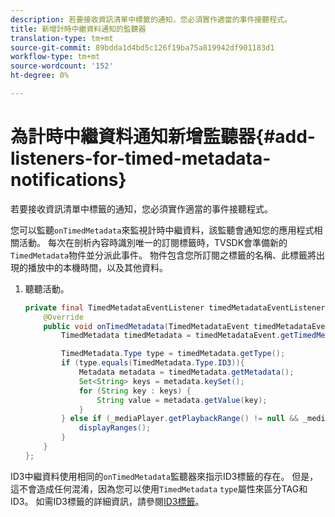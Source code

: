 ```yaml
---
description: 若要接收資訊清單中標籤的通知，您必須實作適當的事件接聽程式。
title: 新增計時中繼資料通知的監聽器
translation-type: tm+mt
source-git-commit: 89bdda1d4bd5c126f19ba75a819942df901183d1
workflow-type: tm+mt
source-wordcount: '152'
ht-degree: 0%

---
```



# 為計時中繼資料通知新增監聽器{#add-listeners-for-timed-metadata-notifications}

若要接收資訊清單中標籤的通知，您必須實作適當的事件接聽程式。

您可以監聽`onTimedMetadata`來監視計時中繼資料，該監聽會通知您的應用程式相關活動。 每次在剖析內容時識別唯一的訂閱標籤時，TVSDK會準備新的`TimedMetadata`物件並分派此事件。 物件包含您所訂閱之標籤的名稱、此標籤將出現的播放中的本機時間，以及其他資料。

1. 聽聽活動。

   ```java
   private final TimedMetadataEventListener timedMetadataEventListener = new TimedMetadataEventListener() { 
       @Override 
       public void onTimedMetadata(TimedMetadataEvent timedMetadataEvent) { 
           TimedMetadata timedMetadata = timedMetadataEvent.getTimedMetadata(); 
   
           TimedMetadata.Type type = timedMetadata.getType(); 
           if (type.equals(TimedMetadata.Type.ID3)){ 
               Metadata metadata = timedMetadata.getMetadata(); 
               Set<String> keys = metadata.keySet(); 
               for (String key : keys) { 
                   String value = metadata.getValue(key); 
               } 
           } else if (_mediaPlayer.getPlaybackRange() != null && _mediaPlayer.getPlaybackRange().getDuration() > 0) { 
               displayRanges(); 
           } 
       } 
   }; 
   ```

ID3中繼資料使用相同的`onTimedMetadata`監聽器來指示ID3標籤的存在。 但是，這不會造成任何混淆，因為您可以使用`TimedMetadata` `type`屬性來區分TAG和ID3。 如需ID3標籤的詳細資訊，請參閱[ID3標籤](../../content-playback-options/t-psdk-android-2.7-id3-metadata-retrieve.md)。